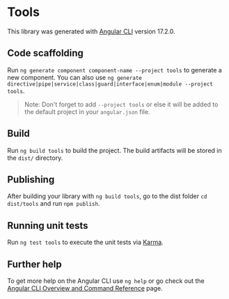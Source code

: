 # Tools

This library was generated with [Angular CLI](https://github.com/angular/angular-cli) version 17.2.0.

## Code scaffolding

Run `ng generate component component-name --project tools` to generate a new component. You can also use `ng generate directive|pipe|service|class|guard|interface|enum|module --project tools`.
> Note: Don't forget to add `--project tools` or else it will be added to the default project in your `angular.json` file. 

## Build

Run `ng build tools` to build the project. The build artifacts will be stored in the `dist/` directory.

## Publishing

After building your library with `ng build tools`, go to the dist folder `cd dist/tools` and run `npm publish`.

## Running unit tests

Run `ng test tools` to execute the unit tests via [Karma](https://karma-runner.github.io).

## Further help

To get more help on the Angular CLI use `ng help` or go check out the [Angular CLI Overview and Command Reference](https://angular.io/cli) page.
